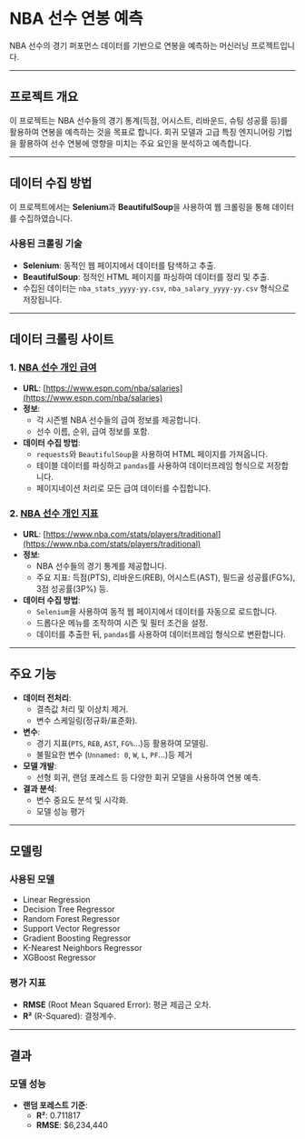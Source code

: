 # NBA 선수 연봉 예측

NBA 선수의 경기 퍼포먼스 데이터를 기반으로 연봉을 예측하는 머신러닝 프로젝트입니다.

---

## 프로젝트 개요

이 프로젝트는 NBA 선수들의 경기 통계(득점, 어시스트, 리바운드, 슈팅 성공률 등)를 활용하여 연봉을 예측하는 것을 목표로 합니다. 회귀 모델과 고급 특징 엔지니어링 기법을 활용하여 선수 연봉에 영향을 미치는 주요 요인을 분석하고 예측합니다.

---

## 데이터 수집 방법

이 프로젝트에서는 **Selenium**과 **BeautifulSoup**을 사용하여 웹 크롤링을 통해 데이터를 수집하였습니다.

### **사용된 크롤링 기술**
- **Selenium**: 동적인 웹 페이지에서 데이터를 탐색하고 추출.
- **BeautifulSoup**: 정적인 HTML 페이지를 파싱하여 데이터를 정리 및 추출.
- 수집된 데이터는 `nba_stats_yyyy-yy.csv`, `nba_salary_yyyy-yy.csv` 형식으로 저장됩니다.

---

## 데이터 크롤링 사이트

### 1. [NBA 선수 개인 급여](https://www.espn.com/nba/salaries)
- **URL**: [https://www.espn.com/nba/salaries](https://www.espn.com/nba/salaries)
- **정보**: 
  - 각 시즌별 NBA 선수들의 급여 정보를 제공합니다.
  - 선수 이름, 순위, 급여 정보를 포함.
- **데이터 수집 방법**:
  - `requests`와 `BeautifulSoup`을 사용하여 HTML 페이지를 가져옵니다.
  - 테이블 데이터를 파싱하고 `pandas`를 사용하여 데이터프레임 형식으로 저장합니다.
  - 페이지네이션 처리로 모든 급여 데이터를 수집합니다.

### 2. [NBA 선수 개인 지표](https://www.nba.com/stats/players/traditional)
- **URL**: [https://www.nba.com/stats/players/traditional](https://www.nba.com/stats/players/traditional)
- **정보**:
  - NBA 선수들의 경기 통계를 제공합니다.
  - 주요 지표: 득점(PTS), 리바운드(REB), 어시스트(AST), 필드골 성공률(FG%), 3점 성공률(3P%) 등.
- **데이터 수집 방법**:
  - `Selenium`을 사용하여 동적 웹 페이지에서 데이터를 자동으로 로드합니다.
  - 드롭다운 메뉴를 조작하여 시즌 및 필터 조건을 설정.
  - 데이터를 추출한 뒤, `pandas`를 사용하여 데이터프레임 형식으로 변환합니다.

---

## 주요 기능

- **데이터 전처리**:
  - 결측값 처리 및 이상치 제거.
  - 변수 스케일링(정규화/표준화).
- **변수**:
  - 경기 지표(`PTS`, `REB`, `AST`, `FG%`...)등 활용하여 모델링.
  - 불필요한 변수 (`Unnamed: 0`, `W`, `L`, `PF`...)등 제거
- **모델 개발**:
  - 선형 회귀, 랜덤 포레스트 등 다양한 회귀 모델을 사용하여 연봉 예측.
- **결과 분석**:
  - 변수 중요도 분석 및 시각화.
  - 모델 성능 평가

---

## 모델링

### **사용된 모델**
- Linear Regression
- Decision Tree Regressor
- Random Forest Regressor
- Support Vector Regressor
- Gradient Boosting Regressor
- K-Nearest Neighbors Regressor
- XGBoost Regressor

### **평가 지표**
- **RMSE** (Root Mean Squared Error): 평균 제곱근 오차.
- **R²** (R-Squared): 결정계수.

---
## 결과

### **모델 성능**
- **랜덤 포레스트 기준**:
  - **R²**: 0.711817
  - **RMSE**: $6,234,440
